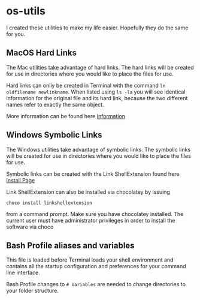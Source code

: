 # os-utils
I created these utilities to make my life easier. Hopefully they do the same for you.

## MacOS Hard Links
The Mac utilities take advantage of hard links. The hard links will be created for use in directories where you would like to place the files for use.

Hard links can onliy be created in Terminal with the command `ln oldfilename newlinkname`. When listed using `ls -la` you will see identical information for the original file and its hard link, because the two different names refer to exactly the same object.

More information can be found here [Information](https://eclecticlight.co/2019/01/05/aliases-hard-links-symlinks-and-copies-in-mojaves-apfs/)

## Windows Symbolic Links
The Windows utilities take advantage of symbolic links. The symbolic links will be created for use in directories where you would like to place the files for use.

Symbolic links can be created with the Link ShellExtension found here [Install Page](https://schinagl.priv.at/nt/hardlinkshellext/linkshellextension.html)

Link ShellExtension can also be installed via chocolatey by issuing

`choco install linkshellextension`

from a command prompt. Make sure you have chocolatey installed. The current user must have administrator privileges in order to install the software via choco


## Bash Profile aliases and variables
This file is loaded before Terminal loads your shell environment and contains all the startup configuration and preferences for your command line interface.

Bash Profile changes to `# Variables` are needed to change directories to your folder structure.

